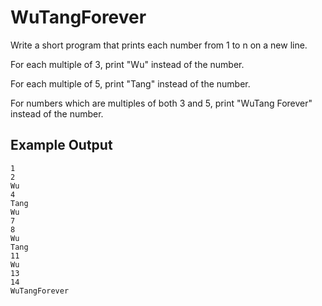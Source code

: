 # WuTangForever

Write a short program that prints each number from 1 to n on a new line. 

For each multiple of 3, print "Wu" instead of the number. 

For each multiple of 5, print "Tang" instead of the number. 

For numbers which are multiples of both 3 and 5, print "WuTang Forever" instead of the number.

## Example Output

```
1
2
Wu
4
Tang
Wu
7
8
Wu
Tang
11
Wu
13
14
WuTangForever
```
